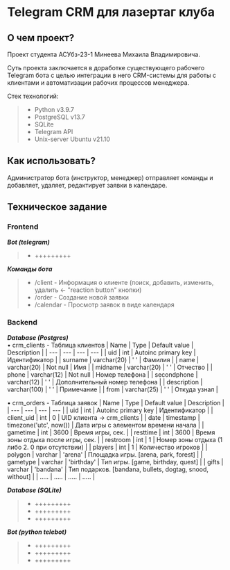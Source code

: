 # Telegram CRM для лазертаг клуба

## О чем проект?
Проект студента АСУбз-23-1 Минеева Михаила Владимировича.

Суть проекта заключается в доработке существующего рабочего Telegram бота с целью интеграции
в него CRM-системы для работы с клиентами и автоматизации рабочих процессов менеджера.

Стек технологий:
> - Python v3.9.7
> - PostgreSQL v13.7
> - SQLite
> - Telegram API
> - Unix-server Ubuntu v21.10

## Как использовать?
Администратор бота (инструктор, менеджер) отправляет команды и добавляет, удаляет, редактирует заявки в календаре.


## Техническое задание
### Frontend 
***Bot (telegram)***
> - +++++++++

***Команды бота***
> - /client - Информация о клиенте (поиск, добавить, изменить, удалить <- "reaction button" кнопки)
> - /order - Создание новой заявки
> - /calendar - Просмотр заявок в виде календаря


### Backend  
***Database (Postgres)***  
• crm_clients - Таблица клиентов
| Name | Type | Default value | Description |
| --- | --- | --- | --- |
| uid | int | Autoinc primary key | Идентификатор |
| surname | varchar(20) | ' ' | Фамилия |
| name | varchar(20) | Not null | Имя |
| midname | varchar(20) | ' ' | Отчество |
| phone | varchar(12) | Not null | Номер телефона |
| secondphone | varchar(12) | ' ' | Дополнительный номер телефона |
| description | varchar(100) | ' ' | Примечание |
| from | varchar(25) | ' ' | Откуда узнал |
  
• crm_orders - Таблица заявок
| Name | Type | Default value | Description |
| --- | --- | --- | --- |
| uid | int | Autoinc primary key | Идентификатор |
| client_uid | int | 0 | UID клиента -> crm_clients |
| date | timestamp | timezone('utc', now()) | Дата игры с элементом времени начала |
| gametime | int | 3600 | Время игры, сек. |
| resttime | int | 3600 | Время зоны отдыха после игры, сек. |
| restroom | int | 1 | Номер зоны отдыха (1 либо 2. 0 при отсутствии) |
| players | int | 1 | Количество игроков |
| polygon | varchar | 'arena' | Площадка игры. [arena, park, forest] |
| gametype | varchar | 'birthday' | Тип игры. [game, birthday, quest] |
| gifts | varchar | 'bandana' | Тип подарков. [bandana, bullets, dogtag, snood, without] |
| ..... | ..... | ..... | ..... |

***Database (SQLite)***
> - +++++++++
> - +++++++++
> - +++++++++

***Bot (python telebot)***
> - +++++++++
> - +++++++++
> - +++++++++

 
